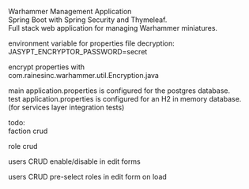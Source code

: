 Warhammer Management Application\
Spring Boot with Spring Security and Thymeleaf.\
Full stack web application for managing Warhammer miniatures.

environment variable for properties file decryption:\
JASYPT_ENCRYPTOR_PASSWORD=secret

encrypt properties with \
com.rainesinc.warhammer.util.Encryption.java

main application.properties is configured for the postgres database.\
test application.properties is configured for an H2 in memory database.\
(for services layer integration tests)

todo:\
faction crud

role crud

users CRUD enable/disable in edit forms

users CRUD pre-select roles in edit form on load


    